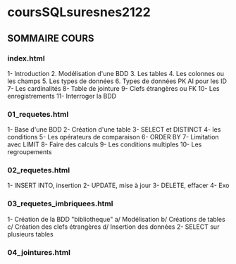 # coursSQLsuresnes2122

## SOMMAIRE COURS

### index.html
1- Introduction
2. Modélisation d'une BDD
3. Les tables
4. Les colonnes ou les champs
5. Les types de données
6. Types de données PK AI pour les ID
7- Les cardinalités
8- Table de jointure
9- Clefs étrangères ou FK
10- Les enregistrements
11- Interroger la BDD

### 01_requetes.html
1- Base d'une BDD
2- Création d'une table
3- SELECT et DISTINCT
4- les conditions
5- Les opérateurs de comparaison
6- ORDER BY
7- Limitation avec LIMIT
8- Faire des calculs
9- Les conditions multiples
10- Les regroupements

### 02_requetes.html
1- INSERT INTO, insertion
2- UPDATE, mise à jour 
3- DELETE, effacer
4- Exo

### 03_requetes_imbriquees.html
1- Création de la BDD "bibliotheque"
    a/ Modélisation
    b/ Créations de tables
    c/ Création des clefs étrangères
    d/ Insertion des données
2- SELECT sur plusieurs tables


### 04_jointures.html


